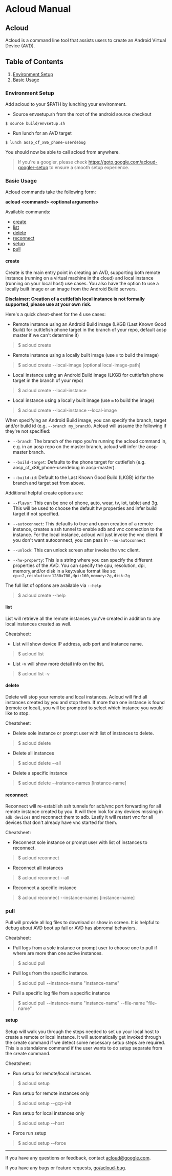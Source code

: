 # **Acloud Manual**

## **Acloud**

Acloud is a command line tool that assists users to create an Android Virtual
Device (AVD).

## **Table of Contents**

1. [Environment Setup](#Environment-Setup)
2. [Basic Usage](#Basic-Usage)

### **Environment Setup**

Add acloud to your $PATH by lunching your environment.

* Source envsetup.sh from the root of the android source checkout

```
$ source build/envsetup.sh
```

* Run lunch for an AVD target

```
$ lunch aosp_cf_x86_phone-userdebug
```


You should now be able to call acloud from anywhere.

> If you're a googler, please check https://goto.google.com/acloud-googler-setup
> to ensure a smooth setup experience.

### **Basic Usage**

Acloud commands take the following form:

**acloud &lt;command&gt; &lt;optional arguments&gt;**

Available commands:

* [create](#create)
* [list](#list)
* [delete](#delete)
* [reconnect](#reconnect)
* [setup](#setup)
* [pull](#pull)

#### **create**

Create is the main entry point in creating an AVD, supporting both remote
instance (running on a virtual machine in the cloud) and local instance
(running on your local host) use cases. You also have the option to use
a locally built image or an image from the Android Build servers.

**Disclaimer: Creation of a cuttlefish local instance is not formally supported, please use at your own risk.**

Here's a quick cheat-sheet for the 4 use cases:

* Remote instance using an Android Build image (LKGB (Last Known Good Build)
for cuttlefish phone target in the branch of your repo, default aosp master
if we can't determine it)

> $ acloud create

* Remote instance using a locally built image (use `m` to build the image)

> $ acloud create --local-image [optional local-image-path]

* Local instance using an Android Build image (LKGB for cuttlefish phone
target in the branch of your repo)

> $ acloud create --local-instance

* Local instance using a locally built image (use `m` to build the image)

> $ acloud create --local-instance --local-image

When specifying an Android Build image, you can specify the branch,
target and/or build id (e.g. `--branch my_branch`). Acloud will assume the
following if they're not specified:

* `--branch`: The branch of the repo you're running the acloud command in, e.g.
in an aosp repo on the master branch, acloud will infer the aosp-master branch.

* `--build-target`: Defaults to the phone target for cuttlefish (e.g.
aosp\_cf\_x86\_phone-userdebug in aosp-master).

* `--build-id`: Default to the Last Known Good Build (LKGB) id for the branch and
target set from above.

Additional helpful create options are:

* `--flavor`: This can be one of phone, auto, wear, tv, iot, tablet and 3g.
This will be used to choose the default hw properties and infer build target
if not specified.

* `--autoconnect`: This defaults to true and upon creation of a remote instance,
creates a ssh tunnel to enable adb and vnc connection to the instance. For the
local instance, acloud will just invoke the vnc client. If you don't want
autoconnect, you can pass in `--no-autoconnect`

* `--unlock`: This can unlock screen after invoke the vnc client.

* `--hw-property`: This is a string where you can specify the different
properties of the AVD. You can specify the cpu, resolution, dpi, memory,and/or
disk in a key:value format like so:
`cpu:2,resolution:1280x700,dpi:160,memory:2g,disk:2g`

The full list of options are available via `--help`

> $ acloud create --help

#### **list**

List will retrieve all the remote instances you've created in addition to
any local instances created as well.

Cheatsheet:

* List will show device IP address, adb port and instance name.

> $ acloud list

* List -v will show more detail info on the list.

> $ acloud list -v


#### **delete**

Delete will stop your remote and local instances. Acloud will find all
instances created by you and stop them. If more than one instance is found
(remote or local), you will be prompted to select which instance you would
like to stop.

Cheatsheet:

* Delete sole instance or prompt user with list of instances to delete.

> $ acloud delete

* Delete all instances

> $ acloud delete --all

* Delete a specific instance

> $ acloud delete --instance-names [instance-name]

#### **reconnect**

Reconnect will re-establish ssh tunnels for adb/vnc port forwarding for all
remote instance created by you. It will then look for any devices missing in
`adb devices` and reconnect them to adb. Lastly it will restart vnc for all
devices that don't already have vnc started for them.

Cheatsheet:

* Reconnect sole instance or prompt user with list of instances to reconnect.

> $ acloud reconnect

* Reconnect all instances

> $ acloud reconnect --all

* Reconnect a specific instance

> $ acloud reconnect --instance-names [instance-name]


### **pull**

Pull will provide all log files to download or show in screen. It is helpful
to debug about AVD boot up fail or AVD has abnromal behaviors.

Cheatsheet:

* Pull logs from a sole instance or prompt user to choose one to pull if where
are more than one active instances.

> $ acloud pull

* Pull logs from the specific instance.

> $ acloud pull --instance-name "instance-name"

* Pull a specific log file from a specific instance

> $ acloud pull --instance-name "instance-name" --file-name "file-name"


#### **setup**

Setup will walk you through the steps needed to set up your local host to
create a remote or local instance. It will automatically get invoked through
the create command if we detect some necessary setup steps are required. This
is a standalone command if the user wants to do setup separate from the create
command.

Cheatsheet:

* Run setup for remote/local instances

> $ acloud setup

* Run setup for remote instances only

> $ acloud setup --gcp-init

* Run setup for local instances only

> $ acloud setup --host

* Force run setup

> $ acloud setup --force

* * *

If you have any questions or feedback, contact [acloud@google.com](mailto:acloud@google.com).

If you have any bugs or feature requests, [go/acloud-bug](http://go/acloud-bug).
